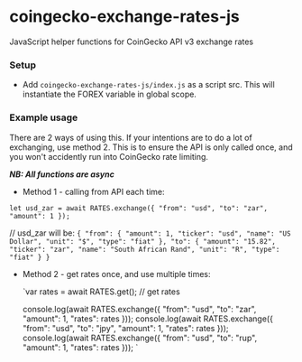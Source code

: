 # coingecko-exchange-rates-js
JavaScript helper functions for CoinGecko API v3 exchange rates

### Setup

* Add `coingecko-exchange-rates-js/index.js` as a script src. This will instantiate the FOREX variable in global scope.

### Example usage

There are 2 ways of using this. If your intentions are to do a lot of exchanging, use method 2. This is to ensure the API is only called once, and you won't accidently run into CoinGecko rate limiting.

***NB: All functions are async***

* Method 1 - calling from API each time:

`let usd_zar = await RATES.exchange({
  "from": "usd",
  "to": "zar",
  "amount": 1
});`

// usd_zar will be:
`{
    "from": {
        "amount": 1,
        "ticker": "usd",
        "name": "US Dollar",
        "unit": "$",
        "type": "fiat"
    },
    "to": {
        "amount": "15.82",
        "ticker": "zar",
        "name": "South African Rand",
        "unit": "R",
        "type": "fiat"
    }
}`

* Method 2 - get rates once, and use multiple times:

  `var rates = await RATES.get(); // get rates

  console.log(await RATES.exchange({
    "from": "usd",
    "to": "zar",
    "amount": 1,
    "rates": rates
  }));
  console.log(await RATES.exchange({
    "from": "usd",
    "to": "jpy",
    "amount": 1,
    "rates": rates
  }));
  console.log(await RATES.exchange({
    "from": "usd",
    "to": "rup",
    "amount": 1,
    "rates": rates
  }));
  `
